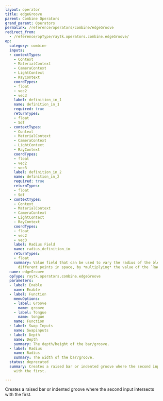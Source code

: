```yaml
---
layout: operator
title: edgeGroove
parent: Combine Operators
grand_parent: Operators
permalink: /reference/operators/combine/edgeGroove
redirect_from:
  - /reference/opType/raytk.operators.combine.edgeGroove/
op:
  category: combine
  inputs:
  - contextTypes:
    - Context
    - MaterialContext
    - CameraContext
    - LightContext
    - RayContext
    coordTypes:
    - float
    - vec2
    - vec3
    label: definition_in_1
    name: definition_in_1
    required: true
    returnTypes:
    - float
    - Sdf
  - contextTypes:
    - Context
    - MaterialContext
    - CameraContext
    - LightContext
    - RayContext
    coordTypes:
    - float
    - vec2
    - vec3
    label: definition_in_2
    name: definition_in_2
    required: true
    returnTypes:
    - float
    - Sdf
  - contextTypes:
    - Context
    - MaterialContext
    - CameraContext
    - LightContext
    - RayContext
    coordTypes:
    - float
    - vec2
    - vec3
    label: Radius Field
    name: radius_definition_in
    returnTypes:
    - float
    summary: Value field that can be used to vary the radius of the blend region at
      different points in space, by *multiplying* the value of the `Radius` parameter.
  name: edgeGroove
  opType: raytk.operators.combine.edgeGroove
  parameters:
  - label: Enable
    name: Enable
  - label: Function
    menuOptions:
    - label: Groove
      name: groove
    - label: Tongue
      name: tongue
    name: Function
  - label: Swap Inputs
    name: Swapinputs
  - label: Depth
    name: Depth
    summary: The depth/height of the bar/groove.
  - label: Radius
    name: Radius
    summary: The width of the bar/groove.
  status: deprecated
  summary: Creates a raised bar or indented groove where the second input intersects
    with the first.

---
```



Creates a raised bar or indented groove where the second input intersects with the first.